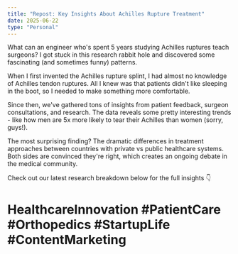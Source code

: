 ```yaml
---
title: "Repost: Key Insights About Achilles Rupture Treatment"
date: 2025-06-22
type: "Personal"
---
```


What can an engineer who's spent 5 years studying Achilles ruptures teach surgeons? I got stuck in this research rabbit hole and discovered some fascinating (and sometimes funny) patterns.

When I first invented the Achilles rupture splint, I had almost no knowledge of Achilles tendon ruptures. All I knew was that patients didn't like sleeping in the boot, so I needed to make something more comfortable.

Since then, we've gathered tons of insights from patient feedback, surgeon consultations, and research. The data reveals some pretty interesting trends - like how men are 5x more likely to tear their Achilles than women (sorry, guys!).

The most surprising finding? The dramatic differences in treatment approaches between countries with private vs public healthcare systems. Both sides are convinced they're right, which creates an ongoing debate in the medical community.

Check out our latest research breakdown below for the full insights 👇

# HealthcareInnovation #PatientCare #Orthopedics #StartupLife #ContentMarketing
